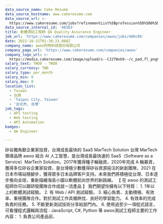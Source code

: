 ```yaml
---
data_source_name: Cake Resume
data_source_hostname: www.cakeresume.com
data_source_url: >-
  https://www.cakeresume.com/jobs?refinementList%5Bprofession%5D%5B0%5D=engineering_qa-engineer&refinementList%5Bsalary_type%5D=per_month&refinementList%5Bsalary_currency%5D=TWD&range%5Bsalary_range%5D%5Bmax%5D=600000
data_source_internal_id: '48363'
title: 軟體測試工程師 QA Quality Assurance Engineer
job_url: 'https://www.cakeresume.com/companies/awoo/jobs/486c06'
date: 2022-10-31T01:38:23.808Z
company_name: awoo阿物科技股份有限公司
company_page_url: 'https://www.cakeresume.com/companies/awoo'
company_logo_url: >-
  https://media.cakeresume.com/image/upload/s--CJ2TWxb9--/c_pad,fl_png8,h_200,w_200/v1665456522/gxixnl4hamtluu3kwsg4.png
salary_text: TWD0 - TWD0
salary_currency: TWD
salary_type: per_month
salary_min: 0
salary_max: 0
location_list:
  - Taiwan
  - 台灣
  - 'Taipei City, Taiwan'
  - '台北市, 台灣'
job_tags:
  - API testing
  - Web testing
  - API Automation
badges:
  - QA Engineer

---
```


矽谷獨角獸企業家投資，台灣成長最快的 SaaS MarTech Solution 台灣 MarTech 領導品牌 awoo 結合 AI 人工智慧，是台灣成長最快速的 SaaS（Software as a Service）MarTech Solution。2017年獲得種子輪融資，2020年完成 A 輪募資，獲得多位矽谷企業家投資，是台灣極少數獲得矽谷資源挹注的新創團隊，2021 在日本市場站穩腳步，獲得眾多日本品牌客戶支持。未來我們將積極從台灣、日本逐步推向全球，重新描繪海島小國以軟體航向世界的新路線。 【 在 awoo 的測試工程師你可以跟研發團隊合作成就一流產品 】 我們期望你擁有以下特質： 1. 1年以上的軟體測試經驗。 2. 有 Web / API 測試經驗。 3. 細心負責、主動積極、有效率、重視團隊合作。對於測試工作具備熱忱、良好的學習能力。 4. 有效率的完成負責的任務。 5. 不斷更新測試技術分享給部門內。 6. 使用過至少一項程式語言，可看懂程式邏輯與流程 : JavaScript, C#, Python 等 awoo測試工程師主要的工作內容： 1. 負責公司產品前、